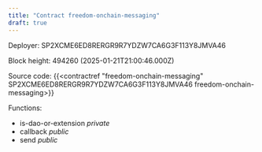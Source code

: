 ```yaml
---
title: "Contract freedom-onchain-messaging"
draft: true
---
```

Deployer: SP2XCME6ED8RERGR9R7YDZW7CA6G3F113Y8JMVA46


 



Block height: 494260 (2025-01-21T21:00:46.000Z)

Source code: {{<contractref "freedom-onchain-messaging" SP2XCME6ED8RERGR9R7YDZW7CA6G3F113Y8JMVA46 freedom-onchain-messaging>}}

Functions:

* is-dao-or-extension _private_
* callback _public_
* send _public_
